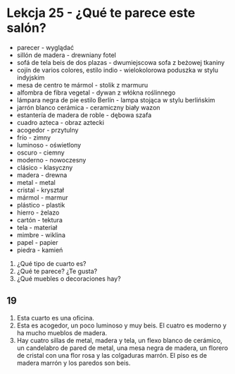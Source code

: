 # Lekcja 25 - ¿Qué te parece este salón?

- parecer - wyglądać
- sillón de madera - drewniany fotel
- sofá de tela beis de dos plazas - dwumiejscowa sofa z beżowej tkaniny
- cojín de varios colores, estilo indio - wielokolorowa poduszka w stylu indyjskim
- mesa de centro te mármol - stolik z marmuru
- alfombra de fibra vegetal - dywan z włókna roślinnego
- lámpara negra de pie estilo Berlín - lampa stojąca w stylu berlińskim
- jarrón blanco cerámica - ceramiczny biały wazon
- estantería de madera de roble - dębowa szafa
- cuadro azteca - obraz aztecki
- acogedor - przytulny
- frío - zimny
- luminoso - oświetlony
- oscuro - ciemny
- moderno - nowoczesny
- clásico - klasyczny
- madera - drewna
- metal - metal
- cristal - kryształ
- mármol - marmur
- plástico - plastik
- hierro - żelazo
- cartón - tektura
- tela - materiał
- mimbre - wiklina
- papel - papier
- piedra - kamień

1. ¿Qué tipo de cuarto es?
2. ¿Qué te parece? ¿Te gusta?
3. ¿Qué muebles o decoraciones hay?

## 19

1. Esta cuarto es una oficina.
2. Esta es acogedor, un poco luminoso y muy beis. El cuatro es moderno y ha mucho mueblos de madera.
3. Hay cuatro sillas de metal, madera y tela, un flexo blanco de cerámico, un candelabro de pared de metal, una mesa negra de madera, un florero de cristal con una flor rosa y las colgaduras marrón. El piso es de madera marrón y los paredos son beis.
